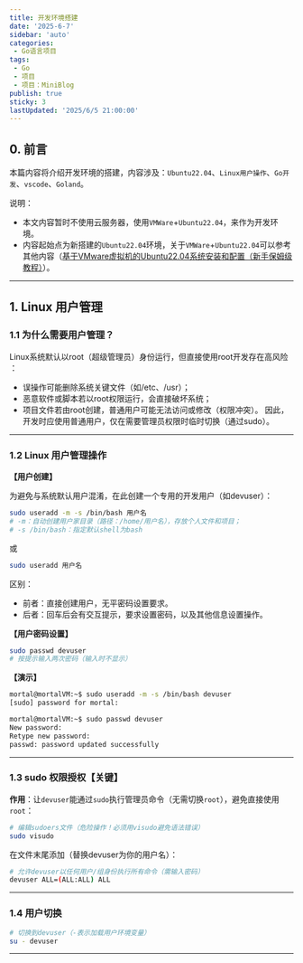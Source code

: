 ```yaml
---
title: 开发环境搭建
date: '2025-6-7'
sidebar: 'auto'
categories:
 - Go语言项目
tags:
 - Go
 - 项目
 - 项目：MiniBlog
publish: true
sticky: 3
lastUpdated: '2025/6/5 21:00:00'
---
```


## 0. 前言
本篇内容将介绍开发环境的搭建，内容涉及：`Ubuntu22.04`、`Linux用户操作`、`Go开发`、`vscode`、`Goland`。

说明：
- 本文内容暂时不使用云服务器，使用`VMWare`+`Ubuntu22.04`，来作为开发环境。
- 内容起始点为新搭建的`Ubuntu22.04`环境，关于`VMWare`+`Ubuntu22.04`可以参考其他内容（[基于VMware虚拟机的Ubuntu22.04系统安装和配置（新手保姆级教程）](https://blog.csdn.net/qq_42417071/article/details/136327674)）。

---

## 1. Linux 用户管理

### 1.1 为什么需要用户管理？
Linux系统默认以root（超级管理员）身份运行，但直接使用root开发存在高风险​：
- 误操作可能删除系统关键文件（如/etc、/usr）；
- 恶意软件或脚本若以root权限运行，会直接破坏系统；
- 项目文件若由root创建，普通用户可能无法访问或修改（权限冲突）。
因此，​开发时应使用普通用户，仅在需要管理员权限时临时切换（通过sudo）。

---

### 1.2 Linux 用户管理操作

**【用户创建】**

为避免与系统默认用户混淆，在此创建一个专用的开发用户（如devuser）：
```bash
sudo useradd -m -s /bin/bash 用户名
# -m：自动创建用户家目录（路径：/home/用户名），存放个人文件和项目；
# -s /bin/bash：指定默认shell为bash
```
或
```bash
sudo useradd 用户名
```
区别：
- 前者：直接创建用户，无平密码设置要求。
- 后者：回车后会有交互提示，要求设置密码，以及其他信息设置操作。

**【用户密码设置】**
```bash
sudo passwd devuser  
# 按提示输入两次密码（输入时不显示）
```

**【演示】**
```bash
mortal@mortalVM:~$ sudo useradd -m -s /bin/bash devuser
[sudo] password for mortal: 

mortal@mortalVM:~$ sudo passwd devuser
New password: 
Retype new password: 
passwd: password updated successfully
```

---

### 1.3 sudo 权限授权【关键】

**作用**：让`devuser`能通过`sudo`执行管理员命令（无需切换`root`），避免直接使用`root`：
```bash
# 编辑sudoers文件（危险操作！必须用visudo避免语法错误）
sudo visudo
```
在文件末尾添加（替换devuser为你的用户名）：
```bash
# 允许devuser以任何用户/组身份执行所有命令（需输入密码）
devuser ALL=(ALL:ALL) ALL  
```

---

### 1.4 用户切换

```bash
# 切换到devuser（-表示加载用户环境变量）
su - devuser  
```

---

<LastUpdated />